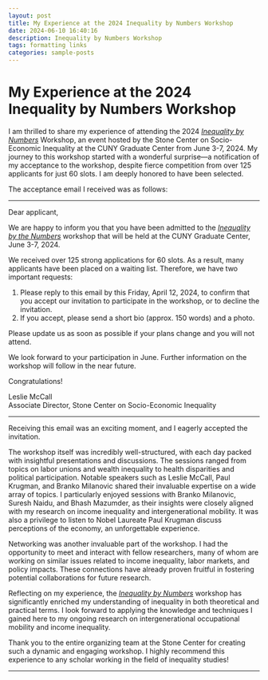 ```yaml
---
layout: post
title: My Experience at the 2024 Inequality by Numbers Workshop
date: 2024-06-10 16:40:16
description: Inequality by Numbers Workshop
tags: formatting links
categories: sample-posts
---
```


# My Experience at the 2024 Inequality by Numbers Workshop

I am thrilled to share my experience of attending the 2024 [*Inequality by Numbers*](https://stonecenter.gc.cuny.edu/stone-centers-inequality-by-the-numbers-workshop-returns-in-person-at-the-graduate-center/#) Workshop, an event hosted by the Stone Center on Socio-Economic Inequality at the CUNY Graduate Center from June 3-7, 2024. My journey to this workshop started with a wonderful surprise—a notification of my acceptance to the workshop, despite fierce competition from over 125 applicants for just 60 slots. I am deeply honored to have been selected.

The acceptance email I received was as follows:

---

Dear applicant, 

We are happy to inform you that you have been admitted to the [*Inequality by the Numbers*](https://stonecenter.gc.cuny.edu/stone-centers-inequality-by-the-numbers-workshop-returns-in-person-at-the-graduate-center/#) workshop that will be held at the CUNY Graduate Center, June 3-7, 2024.

We received over 125 strong applications for 60 slots. As a result, many applicants have been placed on a waiting list. Therefore, we have two important requests:

1. Please reply to this email by this Friday, April 12, 2024, to confirm that you accept our invitation to participate in the workshop, or to decline the invitation.
2. If you accept, please send a short bio (approx. 150 words) and a photo.

Please update us as soon as possible if your plans change and you will not attend. 

We look forward to your participation in June. Further information on the workshop will follow in the near future.

Congratulations!

Leslie McCall  
Associate Director, Stone Center on Socio-Economic Inequality

---

Receiving this email was an exciting moment, and I eagerly accepted the invitation.

The workshop itself was incredibly well-structured, with each day packed with insightful presentations and discussions. The sessions ranged from topics on labor unions and wealth inequality to health disparities and political participation. Notable speakers such as Leslie McCall, Paul Krugman, and Branko Milanovic shared their invaluable expertise on a wide array of topics. I particularly enjoyed sessions with Branko Milanovic, Suresh Naidu, and Bhash Mazumder, as their insights were closely aligned with my research on income inequality and intergenerational mobility. It was also a privilege to listen to Nobel Laureate Paul Krugman discuss perceptions of the economy, an unforgettable experience.

Networking was another invaluable part of the workshop. I had the opportunity to meet and interact with fellow researchers, many of whom are working on similar issues related to income inequality, labor markets, and policy impacts. These connections have already proven fruitful in fostering potential collaborations for future research.

Reflecting on my experience, the [*Inequality by Numbers*](https://stonecenter.gc.cuny.edu/stone-centers-inequality-by-the-numbers-workshop-returns-in-person-at-the-graduate-center/#) workshop has significantly enriched my understanding of inequality in both theoretical and practical terms. I look forward to applying the knowledge and techniques I gained here to my ongoing research on intergenerational occupational mobility and income inequality.

Thank you to the entire organizing team at the Stone Center for creating such a dynamic and engaging workshop. I highly recommend this experience to any scholar working in the field of inequality studies!

---
